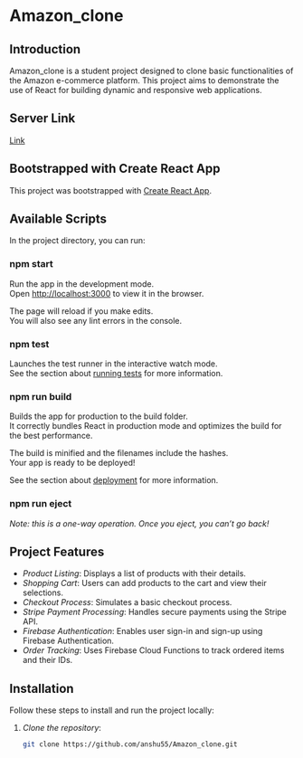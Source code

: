 # Amazon_clone

## Introduction
Amazon_clone is a student project designed to clone basic functionalities of the Amazon e-commerce platform. This project aims to demonstrate the use of React for building dynamic and responsive web applications.
## Server Link
[Link](https://anshu55.github.io/Amazon_clone/)

## Bootstrapped with Create React App
This project was bootstrapped with [Create React App](https://github.com/facebook/create-react-app).

## Available Scripts
In the project directory, you can run:

### npm start
Run the app in the development mode.<br />
Open [http://localhost:3000](http://localhost:3000) to view it in the browser.

The page will reload if you make edits.<br />
You will also see any lint errors in the console.

### npm test
Launches the test runner in the interactive watch mode.<br />
See the section about [running tests](https://facebook.github.io/create-react-app/docs/running-tests) for more information.

### npm run build
Builds the app for production to the build folder.<br />
It correctly bundles React in production mode and optimizes the build for the best performance.

The build is minified and the filenames include the hashes.<br />
Your app is ready to be deployed!

See the section about [deployment](https://facebook.github.io/create-react-app/docs/deployment) for more information.

### npm run eject
*Note: this is a one-way operation. Once you eject, you can’t go back!*


## Project Features
- *Product Listing*: Displays a list of products with their details.
- *Shopping Cart*: Users can add products to the cart and view their selections.
- *Checkout Process*: Simulates a basic checkout process.
- *Stripe Payment Processing*: Handles secure payments using the Stripe API.
- *Firebase Authentication*: Enables user sign-in and sign-up using Firebase Authentication.
- *Order Tracking*: Uses Firebase Cloud Functions to track ordered items and their IDs.

## Installation
Follow these steps to install and run the project locally:

1. *Clone the repository*:
   ```sh
   git clone https://github.com/anshu55/Amazon_clone.git
